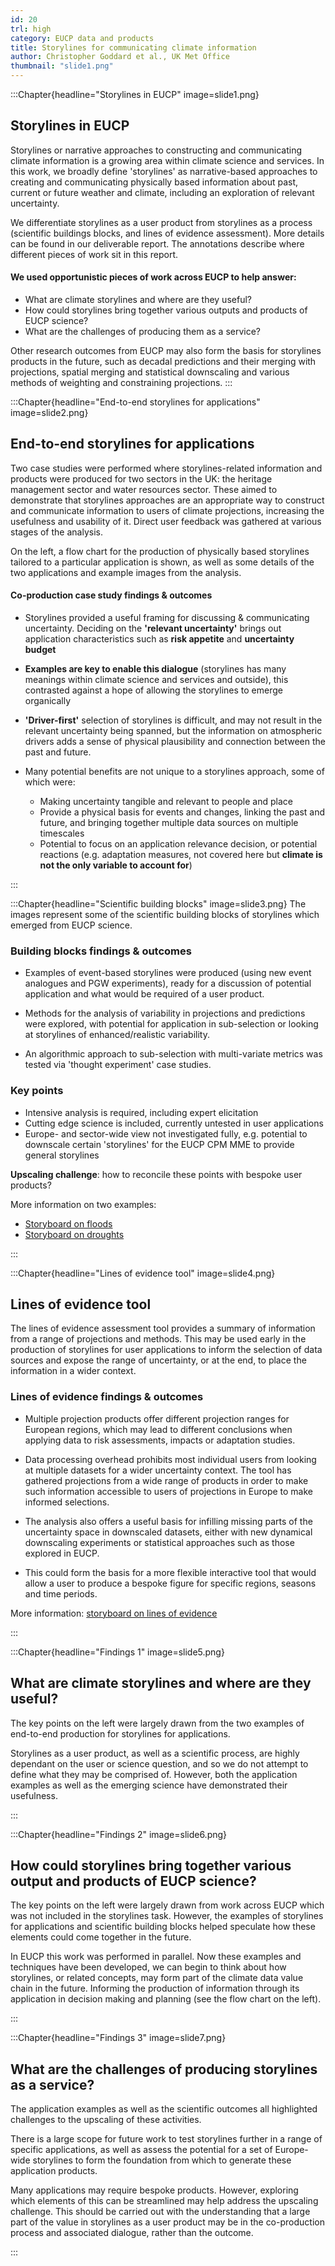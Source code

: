 ```yaml
---
id: 20
trl: high
category: EUCP data and products
title: Storylines for communicating climate information
author: Christopher Goddard et al., UK Met Office
thumbnail: "slide1.png"
---
```


:::Chapter{headline="Storylines in EUCP" image=slide1.png}
## Storylines in EUCP
Storylines or narrative approaches to constructing and communicating climate
information is a growing area within climate science and services. In this work,
we broadly define 'storylines' as narrative-based approaches to creating and
communicating physically based information about past, current or future weather
and climate, including an exploration of relevant uncertainty.

We differentiate storylines as a user product from storylines as a process
(scientific buildings blocks, and lines of evidence assessment). More details
can be found in our deliverable report. The annotations describe where different
pieces of work sit in this report.

#### We used opportunistic pieces of work across EUCP to help answer:
- What are climate storylines and where are they useful?
- How could storylines bring together various outputs and products of EUCP science?
- What are the challenges of producing them as a service?

Other research outcomes from EUCP may also form the basis for storylines
products in the future, such as decadal predictions and their merging with
projections, spatial merging and statistical downscaling and various methods of
weighting and constraining projections.
:::

:::Chapter{headline="End-to-end storylines for applications" image=slide2.png}
## End-to-end storylines for applications
Two case studies were performed where storylines-related information and
products were produced for two sectors in the UK: the heritage management sector
and water resources sector. These aimed to demonstrate that storylines
approaches are an appropriate way to construct and communicate information to
users of climate projections, increasing the usefulness and usability of it.
Direct user feedback was gathered at various stages of the analysis.

On the left, a flow chart for the production of physically based storylines
tailored to a particular application is shown, as well as some details of the
two applications and example images from the analysis.

#### Co-production case study findings & outcomes
- Storylines provided a useful framing for discussing & communicating
  uncertainty. Deciding on the **'relevant uncertainty'** brings out application
  characteristics such as **risk appetite** and **uncertainty budget**

- **Examples are key to enable this dialogue** (storylines has many meanings
  within climate science and services and outside), this contrasted against a
  hope of allowing the storylines to emerge organically

- **'Driver-first'** selection of storylines is difficult, and may not result in
  the relevant uncertainty being spanned, but the information on atmospheric
  drivers adds a sense of physical plausibility and connection between the past
  and future.

- Many potential benefits are not unique to a storylines approach, some of which
  were:
  - Making uncertainty tangible and relevant to people and place
  - Provide a physical basis for events and changes, linking the past and
    future, and bringing together multiple data sources on multiple timescales
  - Potential to focus on an application relevance decision, or potential
    reactions (e.g. adaptation measures, not covered here but **climate is not
    the only variable to account for**)

:::

:::Chapter{headline="Scientific building blocks" image=slide3.png}
The images represent some of the scientific building blocks of storylines which
emerged from EUCP science.

### Building blocks findings & outcomes

- Examples of event-based storylines were produced (using new event analogues
  and PGW experiments), ready for a discussion of potential application and what
  would be required of a user product.

- Methods for the analysis of variability in projections and predictions were
  explored, with potential for application in sub-selection or looking at
  storylines of enhanced/realistic variability.

- An algorithmic approach to sub-selection with multi-variate metrics was tested
  via 'thought experiment' case studies.

### Key points
- Intensive analysis is required, including expert elicitation
- Cutting edge science is included, currently untested in user applications
- Europe- and sector-wide view not investigated fully, e.g. potential to
  downscale certain 'storylines' for the EUCP CPM MME to provide general
  storylines

**Upscaling challenge**: how to reconcile these points with bespoke user
products?

More information on two examples:
- [Storyboard on floods](../flood)
- [Storyboard on droughts](../drought)

:::

:::Chapter{headline="Lines of evidence tool" image=slide4.png}
## Lines of evidence tool
The lines of evidence assessment tool provides a summary of information from a
range of projections and methods. This may be used early in the production of
storylines for user applications to inform the selection of data sources and
expose the range of uncertainty, or at the end, to place the information in a
wider context.

###  Lines of evidence findings & outcomes
- Multiple projection products offer different projection ranges for European
  regions, which may lead to different conclusions when applying data to risk
  assessments, impacts or adaptation studies.

- Data processing overhead prohibits most individual users from looking at
  multiple datasets for a wider uncertainty context. The tool has gathered
  projections from a wide range of products in order to make such information
  accessible to users of projections in Europe to make informed selections.

- The analysis also offers a useful basis for infilling missing parts of the
  uncertainty space in downscaled datasets, either with new dynamical
  downscaling experiments or statistical approaches such as those explored in
  EUCP.

- This could form the basis for a more flexible interactive tool that would
  allow a user to produce a bespoke figure for specific regions, seasons and
  time periods.

More information: [storyboard on lines of evidence](../evidence)

:::


:::Chapter{headline="Findings 1" image=slide5.png}
## What are climate storylines and where are they useful?

The key points on the left were largely drawn from the two examples of
end-to-end production for storylines for applications.

Storylines as a user product, as well as a scientific process, are highly
dependant on the user or science question, and so we do not attempt to define
what they may be comprised of. However, both the application examples as well as
the emerging science have demonstrated their usefulness.

:::

:::Chapter{headline="Findings 2" image=slide6.png}
## How could storylines bring together various output and products of EUCP science?

The key points on the left were largely drawn from work across EUCP which was
not included in the storylines task. However, the examples of storylines for
applications and scientific building blocks helped speculate how these elements
could come together in the future.

In EUCP this work was performed in parallel. Now these examples and techniques
have been developed, we can begin to think about how storylines, or related
concepts, may form part of the climate data value chain in the future. Informing
the production of information through its application in decision making and
planning (see the flow chart on the left).

:::

:::Chapter{headline="Findings 3" image=slide7.png}
## What are the challenges of producing storylines as a service?
The application examples as well as the scientific outcomes all highlighted
challenges to the upscaling of these activities.

There is a large scope for future work to test storylines further in a range of
specific applications, as well as assess the potential for a set of Europe-wide
storylines to form the foundation from which to generate these application
products.

Many applications may require bespoke products. However, exploring
which elements of this can be streamlined may help address the upscaling
challenge. This should be carried out with the understanding that a large part
of the value in storylines as a user product may be in the co-production process
and associated dialogue, rather than the outcome.

:::
